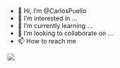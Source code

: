 - 👋 Hi, I’m @CarlosPuello
- 👀 I’m interested in ...
- 🌱 I’m currently learning ...
- 💞️ I’m looking to collaborate on ...
- 📫 How to reach me 


<img align="center" src="https://github-readme-stats.vercel.app/api/pin/?username=CarlosPuello&repo=github-readme-stats" />

<!---
CarlosPuello/CarlosPuello is a ✨ special ✨ repository because its `README.md` (this file) appears on your GitHub profile.
You can click the Preview link to take a look at your changes.
--->
